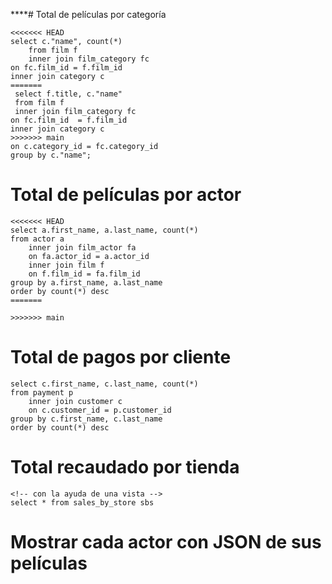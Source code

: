 ****# Total de películas por categoría

```
<<<<<<< HEAD
select c."name", count(*)
    from film f
    inner join film_category fc
on fc.film_id = f.film_id
inner join category c
=======
 select f.title, c."name"
 from film f
 inner join film_category fc 
on fc.film_id  = f.film_id
inner join category c 
>>>>>>> main
on c.category_id = fc.category_id
group by c."name";
```

# Total de películas por actor

```
<<<<<<< HEAD
select a.first_name, a.last_name, count(*)
from actor a
    inner join film_actor fa
    on fa.actor_id = a.actor_id
    inner join film f
    on f.film_id = fa.film_id
group by a.first_name, a.last_name 
order by count(*) desc
=======

>>>>>>> main
```

# Total de pagos por cliente

```
select c.first_name, c.last_name, count(*)
from payment p
    inner join customer c
    on c.customer_id = p.customer_id
group by c.first_name, c.last_name
order by count(*) desc
```

# Total recaudado por tienda

```
<!-- con la ayuda de una vista -->
select * from sales_by_store sbs 
```

# Mostrar cada actor con JSON de sus películas
```
```
